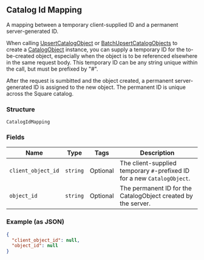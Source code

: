 ## Catalog Id Mapping

A mapping between a temporary client-supplied ID and a permanent server-generated ID. 

When calling [UpsertCatalogObject](#endpoint-Catalog-UpsertCatalogObject) or 
[BatchUpsertCatalogObjects](#endpoint-Catalog-BatchUpsertCatalogObjects) to  
create a [CatalogObject](#type-CatalogObject) instance, you can supply 
a temporary ID for the to-be-created object, especially when the object is to be referenced 
elsewhere in the same request body. This temporary ID can be any string unique within 
the call, but must be prefixed by "#". 

After the request is sumbitted and the object created, a permanent server-generated ID is assigned 
to the new object. The permanent ID is unique across the Square catalog.

### Structure

`CatalogIdMapping`

### Fields

| Name | Type | Tags | Description |
|  --- | --- | --- | --- |
| `client_object_id` | `string` | Optional | The client-supplied temporary `#`-prefixed ID for a new `CatalogObject`. |
| `object_id` | `string` | Optional | The permanent ID for the CatalogObject created by the server. |

### Example (as JSON)

```json
{
  "client_object_id": null,
  "object_id": null
}
```

